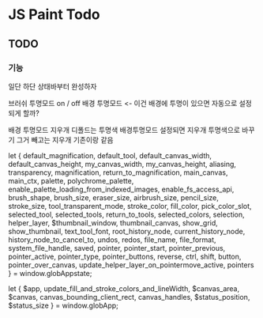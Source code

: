 
# JS Paint Todo
## TODO


### 기능

일단 하단 상태바부터 완성하자

브러쉬 투명모드 on / off 
배경 투명모드 <- 이건 배경에 투명이 있으면 자동으로 설정되게 할까?



배경 투명모드 지우개 디폴드는 투명색
배경투명모드 설정되면 지우개 투명색으로 바꾸기
그거 빼고는 지우개 기존이랑 같음






let {
  default_magnification,
  default_tool,
  default_canvas_width,
  default_canvas_height,
  my_canvas_width,
  my_canvas_height,
  aliasing,
  transparency,
  magnification,
  return_to_magnification,
  main_canvas,
  main_ctx,
  palette,
  polychrome_palette,
  enable_palette_loading_from_indexed_images,
  enable_fs_access_api,
  brush_shape,
  brush_size,
  eraser_size,
  airbrush_size,
  pencil_size,
  stroke_size,
  tool_transparent_mode,
  stroke_color,
  fill_color,
  pick_color_slot,
  selected_tool,
  selected_tools,
  return_to_tools,
  selected_colors,
  selection,
  helper_layer,
  $thumbnail_window,
  thumbnail_canvas,
  show_grid,
  show_thumbnail,
  text_tool_font,
  root_history_node,
  current_history_node,
  history_node_to_cancel_to,
  undos,
  redos,
  file_name,
  file_format,
  system_file_handle,
  saved,
  pointer,
  pointer_start,
  pointer_previous,
  pointer_active,
  pointer_type,
  pointer_buttons,
  reverse,
  ctrl,
  shift,
  button,
  pointer_over_canvas,
  update_helper_layer_on_pointermove_active,
  pointers
} = window.globAppstate;

let {
  $app,
  update_fill_and_stroke_colors_and_lineWidth,
  $canvas_area,
  $canvas,
  canvas_bounding_client_rect,
  canvas_handles,
  $status_position,
  $status_size
} = window.globApp;